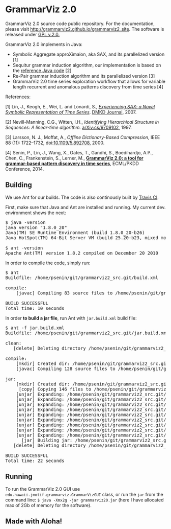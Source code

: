 GrammarViz 2.0
==========

GrammarViz 2.0 source code public repository. For the documentation, please visit http://grammarviz2.github.io/grammarviz2_site. The software is released under [GPL v.2.0.](http://www.gnu.org/licenses/gpl-2.0.html)

GrammarViz 2.0 implements in Java:

  - Symbolic Aggregate approXimaion, aka SAX, and its parallelized version [1]
  - Sequitur grammar induction algorithm, our implementation is based on the [reference Java code](http://www.sequitur.info/) [2]
  - Re-Pair grammar induction algorithm and its parallelized version [3]
  - GrammarViz 2.0 time series exploration workflow that allows for variable length recurrent and anomalous patterns discovery from time series [4]

References:

[1] Lin, J., Keogh, E., Wei, L. and Lonardi, S., [*Experiencing SAX: a Novel Symbolic Representation of Time Series*](http://cs.gmu.edu/~jessica/SAX_DAMI_preprint.pdf). [DMKD Journal](http://link.springer.com/article/10.1007%2Fs10618-007-0064-z), 2007.

[2] Nevill-Manning, C.G., Witten, I.H., *Identifying Hierarchical Structure in Sequences: A linear-time algorithm.* [arXiv:cs/9709102](http://arxiv.org/abs/cs/9709102), 1997.

[3] Larsson, N. J., Moffat, A., *Offline Dictionary-Based Compression*, IEEE 88 (11): 1722–1732, doi:[10.1109/5.892708](http://ieeexplore.ieee.org/xpl/articleDetails.jsp?arnumber=892708), 2000.

[4] Senin, P., Lin, J., Wang, X., Oates, T., Gandhi, S., Boedihardjo, A.P., Chen, C., Frankenstein, S., Lerner, M.,  [**GrammarViz 2.0: a tool for grammar-based pattern discovery in time series**](http://www2.hawaii.edu/~senin/assets/papers/grammarviz2.pdf), ECML/PKDD Conference, 2014.

## Building

We use Ant for our builds. The code is also continously built by [Travis CI](https://travis-ci.org/GrammarViz2/grammarviz2_src).

First, make sure that Java and Ant are installed and running. My current dev. environment shows the next:

<pre>
$ java -version
java version "1.8.0_20"
Java(TM) SE Runtime Environment (build 1.8.0_20-b26)
Java HotSpot(TM) 64-Bit Server VM (build 25.20-b23, mixed mode)

$ ant -version
Apache Ant(TM) version 1.8.2 compiled on December 20 2010
</pre>

In order to compile the code, simply run:

<pre>
$ ant
Buildfile: /home/psenin/git/grammarviz2_src.git/build.xml

compile:
    [javac] Compiling 83 source files to /home/psenin/git/grammarviz2_src.git/build/classes

BUILD SUCCESSFUL
Total time: 10 seconds
</pre>

In order **to build a jar file**, run Ant with `jar.build.xml` build file:

<pre>
$ ant -f jar.build.xml 
Buildfile: /home/psenin/git/grammarviz2_src.git/jar.build.xml

clean:
   [delete] Deleting directory /home/psenin/git/grammarviz2_src.git/build

compile:
    [mkdir] Created dir: /home/psenin/git/grammarviz2_src.git/build/classes
    [javac] Compiling 128 source files to /home/psenin/git/grammarviz2_src.git/build/classes

jar:
    [mkdir] Created dir: /home/psenin/git/grammarviz2_src.git/tmp
     [copy] Copying 146 files to /home/psenin/git/grammarviz2_src.git/tmp
    [unjar] Expanding: /home/psenin/git/grammarviz2_src.git/lib/JFreeChart/jcommon-1.0.16.jar into /home/psenin/git/grammarviz2_src.git/tmp
    [unjar] Expanding: /home/psenin/git/grammarviz2_src.git/lib/JFreeChart/jfreechart-1.0.13.jar into /home/psenin/git/grammarviz2_src.git/tmp
    [unjar] Expanding: /home/psenin/git/grammarviz2_src.git/lib/SwingX/swingx-all-1.6.4.jar into /home/psenin/git/grammarviz2_src.git/tmp
    [unjar] Expanding: /home/psenin/git/grammarviz2_src.git/lib/miglayout/miglayout-4.0.jar into /home/psenin/git/grammarviz2_src.git/tmp
    [unjar] Expanding: /home/psenin/git/grammarviz2_src.git/lib/DTW/fast-dtw.jar into /home/psenin/git/grammarviz2_src.git/tmp
    [unjar] Expanding: /home/psenin/git/grammarviz2_src.git/lib/logger/logback-classic-1.1.2.jar into /home/psenin/git/grammarviz2_src.git/tmp
    [unjar] Expanding: /home/psenin/git/grammarviz2_src.git/lib/logger/logback-core-1.1.2.jar into /home/psenin/git/grammarviz2_src.git/tmp
    [unjar] Expanding: /home/psenin/git/grammarviz2_src.git/lib/logger/slf4j-api-1.7.7.jar into /home/psenin/git/grammarviz2_src.git/tmp
    [unjar] Expanding: /home/psenin/git/grammarviz2_src.git/lib/time/joda-time-2.1.jar into /home/psenin/git/grammarviz2_src.git/tmp
      [jar] Building jar: /home/psenin/git/grammarviz2_src.git/grammarviz20.jar
   [delete] Deleting directory /home/psenin/git/grammarviz2_src.git/tmp

BUILD SUCCESSFUL
Total time: 22 seconds
</pre>

## Running 

To run the GrammarViz 2.0 GUI use `edu.hawaii.jmotif.grammarviz.GrammarVizGUI` class, or run the `jar` from the command line: `$ java -Xmx2g -jar grammarviz20.jar` (here I have allocated max of 2Gb of memory for the software).

## Made with Aloha!
